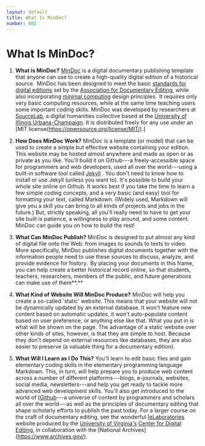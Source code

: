 ```yaml
---
layout: default
title: What Is MinDoc?
number: 002
---
```


# What Is MinDoc?

1.   **What is MinDoc?** [MinDoc](https://github.com/TonLeon/mindoc) is
    a digital documentary publishing template that anyone can use to
    create a high-quality digital edition of a historical source. 
    MinDoc has been designed to meet the basic [standards for digital
    editions](https://www.documentaryediting.org/wordpress/?page_id=508)
    set by the [Association for Documentary
    Editing](https://www.documentaryediting.org/wordpress/), while also
    incorporating [minimal
    computing](http://digitalhumanities.org/dhq/vol/16/2/000646/000646.html)
    design principles.  It requires only very basic computing resources,
    while at the same time teaching users some important coding skills.
    MinDoc was developed by researchers at
    [SourceLab](https://experts.illinois.edu/en/activities/sourcelab-journal),
    a digital humanities collective based at the [University of Illinois
    Urbana-Champaign](https://illinois.edu/). It is distributed freely
    for any use under an [MIT
    license(https://opensource.org/license/MIT/).]

<!-- -->

2.   **How Does MinDoc Work?** MinDoc is a template (or model) that can
    be used to create a simple but effective website containing your
    edition. This website may be hosted almost anywhere and made as open
    or as private as you like. You'll build it on Github---a
    freely-accessible space for programmers and web developers, used all
    over the world---using a built-in software tool called
    [Jekyll](https://jekyllrb.com/) . You don't need to know how to
    install or use Jekyll (unless you want to). It's possible to build
    your whole site online on Github.  It works best if you take the
    time to learn a few simple coding concepts, and a very basic (and
    easy) tool for formatting your text, called Markdown. (Widely used,
    Markdown will give you a skill you can bring to all kinds of
    projects and jobs in the future.) But, strictly speaking, all you'll
    really need to have to get your site built is patience, a
    willingness to play around, and some content. MinDoc can guide you
    on how to build the rest! 

<!-- -->

3.  **What Can MinDoc Publish?** MinDoc is designed to put almost any
    kind of digital file onto the Web: from images to sounds to texts to
    video.  More specifically, MinDoc publishes digital documents
    together with the information people need to use these sources to
    discuss, analyze, and provide evidence for history.  By placing your
    documents in this frame, you can help create a better historical
    record online, so that students, teachers, researchers, members of
    the public, and future generations can make use of them**.** 

<!-- -->

4.  **What Kind of Website Will MinDoc Produce?** MinDoc will help you
    create a so-called 'static' website.  This means that your website
    will not be dynamically updated by an external database. It won't
    feature new content based on automatic updates, it won't
    auto-populate content based on user preference, or anything else
    like that.  What you put in is what will be shown on the page.  The
    advantage of a static website over other kinds of sites, however, is
    that they are simple to host.  Because they don't depend on external
    resources like databases, they are also easier to preserve (a
    valuable thing for a documentary edition). 

<!-- -->

5.  **What Will I Learn as I Do This?** You'll learn to edit basic
    files and gain elementary coding skills in the elementary
    programming language Markdown. This, in turn, will help prepare you
    to produce web content across a number of different
    platforms---blogs, e-journals, websites, social media,
    newsletters---and help you get ready to tackle more advanced web
    development skills.  You'll also get introduced to the world of
    [[Github](https://github.com/)---a universe of content
    by programmers and scholars all over the world---as well as the
    principles of documentary editing that shape scholarly efforts to
    publish the past today.  For a larger course on the craft of
    documentary editing, see the wonderful
    [[eLaboratories](https://elaboratories.org/) website
    produced by the [University of
    Virginia's](https://www.virginia.edu/) [Center for
    Digital Editing](https://centerfordigitalediting.org/),
    in collaboration with the [National
    Archives] (https://www.archives.gov/). 




